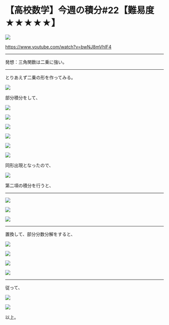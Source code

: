 # 【高校数学】今週の積分#22【難易度★★★★★】

![](https://latex.codecogs.com/gif.latex?I=\int\frac{1}{\cos^3\theta}d\theta)

https://www.youtube.com/watch?v=bwNJ8mVhlF4

----

発想：三角関数は二乗に強い。

----

とりあえず二乗の形を作ってみる。



![](https://latex.codecogs.com/gif.latex?I=\int\frac{1}{\cos^2\theta}\cdot\frac{1}{\cos\theta}d\theta)

部分積分をして、

![](https://latex.codecogs.com/gif.latex?I=\int(\tan\theta)'\cdot\frac{1}{\cos\theta}d\theta)


![](https://latex.codecogs.com/gif.latex?=\tan\theta\cdot\frac{1}{\cos\theta}&space;-\int\tan\theta\cdot\frac{\sin\theta}{\cos^2\theta}d\theta)

![](https://latex.codecogs.com/gif.latex?=\frac{\sin\theta}{\cos^2\theta}&space;-\int\frac{\sin^2\theta}{\cos^3\theta}d\theta)

![](https://latex.codecogs.com/gif.latex?=\frac{\sin\theta}{\cos^2\theta}&space;-\int\frac{1-\cos^2\theta}{\cos^3\theta}d\theta)

![](https://latex.codecogs.com/gif.latex?=\frac{\sin\theta}{\cos^2\theta}&space;-\int\frac{1}{\cos^3\theta}d\theta&space;&plus;\int\frac{1}{\cos\theta}d\theta)

![](https://latex.codecogs.com/gif.latex?=\frac{\sin\theta}{\cos^2\theta}-I&plus;\int\frac{1}{\cos\theta}d\theta)

同形出現となったので、

![](https://latex.codecogs.com/gif.latex?2I=\frac{\sin\theta}{\cos^2\theta}&plus;\int\frac{1}{\cos\theta}d\theta)

第二項の積分を行うと、

----

![](https://latex.codecogs.com/gif.latex?\int\frac{1}{\cos\theta}d\theta=\int\frac{\cos\theta}{\cos^2\theta}d\theta=\int\frac{\cos\theta}{1-\sin^2\theta}d\theta)

![](https://latex.codecogs.com/gif.latex?t=\sin\theta)

![](https://latex.codecogs.com/gif.latex?dt=\cos\theta{d\theta})

----

置換して、部分分数分解をすると、

![](https://latex.codecogs.com/gif.latex?\int\frac{\cos\theta}{1-\sin^2\theta}d\theta=\int\frac{1}{1-t^2}dt=\frac{1}{2}\int(\frac{1}{1&plus;t}-\frac{1}{1-t})dt)

![](https://latex.codecogs.com/gif.latex?=\frac{1}{2}(\log|1&plus;t|-\log|1-t|)&plus;C)

![](https://latex.codecogs.com/gif.latex?=\frac{1}{2}(\log|1&plus;\sin\theta|-\log|1-\sin\theta|)&plus;C)

![](https://latex.codecogs.com/gif.latex?=\frac{1}{2}\log|\frac{1&plus;\sin\theta}{1-\sin\theta}|&plus;C)

----

従って、

![](https://latex.codecogs.com/gif.latex?2I=\frac{\sin\theta}{\cos^2\theta}&plus;\frac{1}{2}\log|\frac{1&plus;\sin\theta}{1-\sin\theta}|&plus;C)

![](https://latex.codecogs.com/gif.latex?I=\frac{\sin\theta}{2\cos^2\theta}&plus;\frac{1}{4}\log|\frac{1&plus;\sin\theta}{1-\sin\theta}|&plus;C')

以上。


![]()
![]()
![]()
![]()

![]()
![]()
![]()
![]()

![]()
![]()
![]()
![]()

![]()
![]()
![]()
![]()
